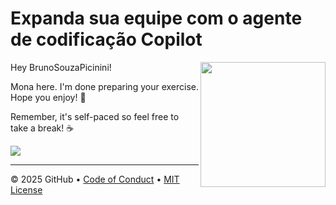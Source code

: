 # Expanda sua equipe com o agente de codificação Copilot

<img src="https://octodex.github.com/images/Professortocat_v2.png" align="right" height="200px" />

Hey BrunoSouzaPicinini!

Mona here. I'm done preparing your exercise. Hope you enjoy! 💚

Remember, it's self-paced so feel free to take a break! ☕️

[![](https://img.shields.io/badge/Go%20to%20Exercise-%E2%86%92-1f883d?style=for-the-badge&logo=github&labelColor=197935)](https://github.com/BrunoSouzaPicinini/java-copilot-code-agent/issues/1)

---

&copy; 2025 GitHub &bull; [Code of Conduct](https://www.contributor-covenant.org/version/2/1/code_of_conduct/code_of_conduct.md) &bull; [MIT License](https://gh.io/mit)

